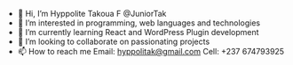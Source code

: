 - 👋 Hi, I’m Hyppolite Takoua F @JuniorTak
- 👀 I’m interested in programming, web languages and technologies
- 🌱 I’m currently learning React and WordPress Plugin development
- 💞️ I’m looking to collaborate on passionating projects
- 📫 How to reach me Email: hyppolitak@gmail.com Cell: +237 674793925

<!---
JuniorTak/JuniorTak is a ✨ special ✨ repository because its `README.md` (this file) appears on your GitHub profile.
You can click the Preview link to take a look at your changes.
--->
